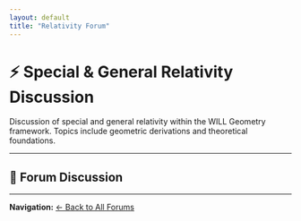 ```yaml
---
layout: default
title: "Relativity Forum"
---
```


# ⚡ Special & General Relativity Discussion

Discussion of special and general relativity within the WILL Geometry framework. Topics include geometric derivations and theoretical foundations.

---

## 💬 Forum Discussion

<script src="https://utteranc.es/client.js"
        repo="AntonRize/WILL"
        issue-term="title"
        issue-label="relativity"
        theme="github-light"
        crossorigin="anonymous"
        async>
</script>

---

**Navigation:** [← Back to All Forums](/WILL/discussions/)